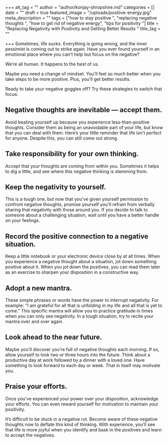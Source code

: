 +++
alt_tag = ""
author = "author/konjay-shropshire.md"
categories = []
date = ""
draft = true
featured_image = "/uploads/postiive-energy.jpg"
meta_description = ""
tags = ["how to stay positive ", "replacing negative thoughts ", "how to get rid of negative energy", "tips for positivity "]
title = "Replacing Negativity with Positivity and Getting Better Results "
title_tag = ""

+++
Sometimes, life sucks. Everything is going wrong, and the inner pessimist is coming out to strike again. Have you ever found yourself in an emotional place where you can't help but focus on the negative?

We’re all human. It happens to the best of us.

Maybe you need a change of mindset. You'll feel so much better when you take steps to be more positive. Plus, you'll get better results.

Ready to take your negative goggles off? Try these strategies to switch that focus:

## **Negative thoughts are inevitable — accept them.** 

Avoid beating yourself up because you experience less-than-positive thoughts. Consider them as being an unavoidable part of your life, but know that you can deal with them. Here’s your little reminder that life isn't perfect for anyone. Despite this, you can still come out strong.

## **Take responsibility for your own thinking.** 

Accept that your thoughts are coming from within you. Sometimes it helps to dig a little, and see where this negative thinking is stemming from.

## **Keep the negativity to yourself.** 

This is a tough one, but now that you've given yourself permission to confront negative thoughts, promise yourself you'll refrain from verbally sharing that negativity with those around you. If you decide to talk to someone about a challenging situation, wait until you have a better handle on your feelings.

## **Record the positive connection to a negative situation.** 

Keep a little notebook or your electronic device close by at all times. When you experience a negative thought about a situation, jot down something positive about it. When you jot down the positives, you can read them later as an exercise to sharpen your disposition in a constructive way.

## **Adopt a new mantra.** 

These simple phrases or words have the power to interrupt negativity. For example: “I am grateful for all that is unfolding in my life and all that is yet to come.” This specific mantra will allow you to practice gratitude in times when you can only see negativity. In a tough situation, try to recite your mantra over and over again.

## **Look ahead to the near future.** 

Maybe you'll discover you’re full of negative thoughts each morning. If so, allow yourself to look two or three hours into the future. Think about a productive day at work followed by a dinner with a loved one. Have something to look forward to each day or week. That in itself may motivate you.

## **Praise your efforts.** 

Once you've experienced your power over your disposition, acknowledge your efforts. You can even reward yourself for motivation to maintain your positivity.

It’s difficult to be stuck in a negative rut. Become aware of these negative thoughts now to deflate this kind of thinking. With experience, you'll see that life is more joyful when you identify and bask in the positives and learn to accept the negatives.